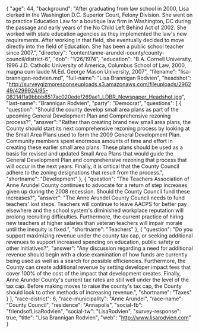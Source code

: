 {
  "age": 44,
  "background": "After graduating from law school in 2000, Lisa clerked in the Washington D.C. Superior Court, Felony Division. She went on to practice Education Law for a boutique law firm in Washington, DC during the passage and early years of the No Child Left Behind Act of 2002. She worked with state education agencies as they implemented the law's new requirements. After working in that field, she eventually decided to move directly into the field of Education. She has been a public school teacher since 2007.",
  "directory": "content/anne-arundel-county/county-council/district-6",
  "dob": "1/26/1974",
  "education": "B.A. Cornell University, 1996 J.D. Catholic University of America, Columbus School of Law, 2000, magna cum laude M.Ed. George Mason University, 2007",
  "filename": "lisa-brannigan-rodvien.md",
  "full-name": "Lisa Brannigan Rodvien",
  "headshot": "http://surveygizmoresponseuploads.s3.amazonaws.com/fileuploads/296249/4299924/95-08214f1a9bbbb8517ac020edef269ae1_LDBR_Newspaper_Headshot.jpg",
  "last-name": "Brannigan Rodvien",
  "party": "Democrat",
  "questions": [
    {
      "question": "Should the county develop small area plans as part of the upcoming General Development Plan and Comprehensive rezoning process?",
      "answer": "Rather than creating brand new small area plans, the County should start its next comprehensive rezoning process by looking at the Small Area Plans used to form the 2009 General Development Plan. Community members spent enormous amounts of time and effort in creating these earlier small area plans. These plans should be used as a basis for revised and updated Small Area Plans that would guide the General Development Plan and comprehensive rezoning that process that will occur in the next years. Finally, it is critical that the County Council adhere to the zoning designations that result from the process.",
      "shortname": "Development"
    },
    {
      "question": "The Teachers Association of Anne Arundel County continues to advocate for a return of step increases given up during the 2008 recession. Should the County Council fund these increases?",
      "answer": "The Anne Arundel County Council needs to fund teachers' lost steps. Teachers will continue to leave AACPS for better pay elsewhere and the school system's diminished workplace reputation will prolong recruiting difficulties. Furthermore, the current practice of hiring new teachers at higher salaries than veteran teachers will impair morale until the inequity is fixed.",
      "shortname": "Teachers"
    },
    {
      "question": "Do you support maximizing revenue under the county tax cap, or seeking additional revenues to support increased spending on education, public safety or other initiatives?",
      "answer": "Any discussion regarding a need for additional revenue should begin with a close examination of how funds are currently being used as well as a search for possible efficiencies. Furthermore, the County can create additional revenue by setting developer impact fees that cover 100% of the cost of the impact that development creates. Finally, Anne Arundel County's current tax rates are still well under the level of the tax cap. Before making moves to raise the county's tax cap, the County should look to other methods of increasing revenue.",
      "shortname": "Taxes"
    }
  ],
  "race-district": 6,
  "race-municipality": "Anne Arundel",
  "race-name": "County Council",
  "residence": "Annapolis",
  "social-fb": "friendsofLisaRodvien",
  "social-tw": "LisaRodvien",
  "survey-response": true,
  "title": "Lisa Brannigan Rodvien",
  "web": "http://www.lisarodvien.com"
}

